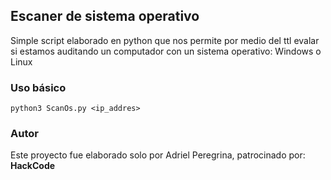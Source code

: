 ## Escaner de sistema operativo

Simple script elaborado en python que nos permite por medio del ttl evalar si estamos auditando un computador con un sistema operativo: Windows o Linux

### Uso básico

`python3 ScanOs.py <ip_addres>`

### Autor

Este proyecto fue elaborado solo por Adriel Peregrina, patrocinado por: **HackCode**
